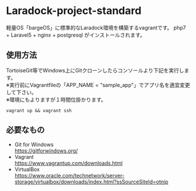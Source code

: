 # Laradock-project-standard
軽量OS「bargeOS」に標準的なLaradock環境を構築するvagrantです。
php7 + Laravel5 + nginx + postgresql がインストールされます。


## 使用方法
TortoiseGit等でWindows上にGitクローンしたらコンソールより下記を実行します。  
※実行前にVagrantfileの「APP_NAME = "sample_app"」でアプリ名を適宜変更して下さい。  
※環境にもよりますが１時間位掛かります。  
```
vagrant up && vagrant ssh
```

## 必要なもの
* Git for Windows  
https://gitforwindows.org/
* Vagrant  
https://www.vagrantup.com/downloads.html
* VirtualBox  
https://www.oracle.com/technetwork/server-storage/virtualbox/downloads/index.html?ssSourceSiteId=otnjp
